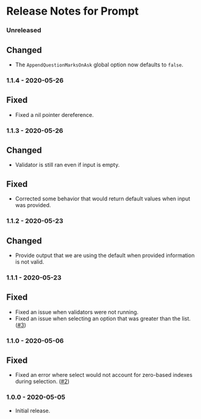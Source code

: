 # Release Notes for Prompt

### Unreleased

## Changed
- The `AppendQuestionMarksOnAsk` global option now defaults to `false`.

### 1.1.4 - 2020-05-26

## Fixed
- Fixed a nil pointer dereference.

### 1.1.3 - 2020-05-26

## Changed
- Validator is still ran even if input is empty.

## Fixed
- Corrected some behavior that would return default values when input was provided.

### 1.1.2 - 2020-05-23

## Changed
- Provide output that we are using the default when provided information is not valid.

### 1.1.1 - 2020-05-23

## Fixed
- Fixed an issue when validators were not running.
- Fixed an issue when selecting an option that was greater than the list. ([#3](https://github.com/pixelandtonic/prompt/issues/3))

### 1.1.0 - 2020-05-06

## Fixed
- Fixed an error where select would not account for zero-based indexes during selection. ([#2](https://github.com/pixelandtonic/prompt/issues/2))

### 1.0.0 - 2020-05-05
- Initial release.
